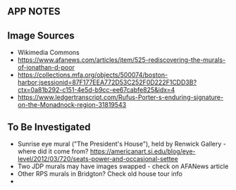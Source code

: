## APP NOTES

## Image Sources

- Wikimedia Commons
- https://www.afanews.com/articles/item/525-rediscovering-the-murals-of-jonathan-d-poor
- https://collections.mfa.org/objects/500074/boston-harbor;jsessionid=87F177EEA772D53C252F0D222F1CDD3B?ctx=0a81b292-c151-4e5d-b9cc-ee67cabfe825&idx=4
- https://www.ledgertranscript.com/Rufus-Porter-s-enduring-signature-on-the-Monadnock-region-31819543

## To Be Investigated

- Sunrise eye mural ("The President's House"), held by Renwick Gallery - where did it come from? https://americanart.si.edu/blog/eye-level/2012/03/720/seats-power-and-occasional-settee
- Two JDP murals may have images swapped - check on AFANews article
- Other RPS murals in Bridgton? Check old house tour info 
- 

